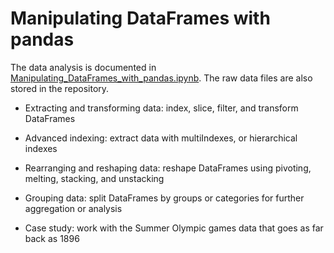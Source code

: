 # Manipulating DataFrames with pandas

The data analysis is documented in [Manipulating_DataFrames_with_pandas.ipynb](https://github.com/iDataist/Manipulating-DataFrames-with-pandas/blob/master/Manipulating_DataFrames_with_pandas.ipynb). The raw data files are also stored in the repository. 

- Extracting and transforming data: index, slice, filter, and transform DataFrames

- Advanced indexing: extract data with multiIndexes, or hierarchical indexes

- Rearranging and reshaping data: reshape DataFrames using pivoting, melting, stacking, and unstacking

- Grouping data: split DataFrames by groups or categories for further aggregation or analysis

- Case study: work with the Summer Olympic games data that goes as far back as 1896

